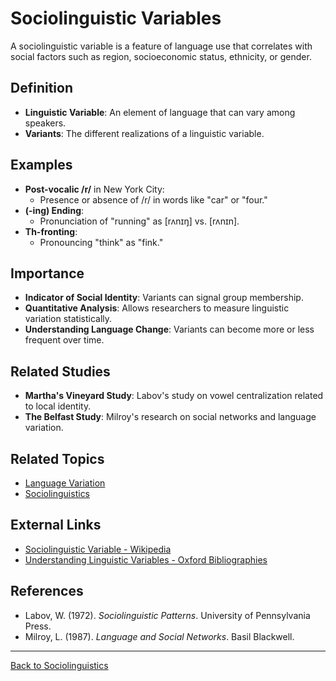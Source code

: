 # Sociolinguistic Variables

A sociolinguistic variable is a feature of language use that correlates with social factors such as region, socioeconomic status, ethnicity, or gender.

## Definition

- **Linguistic Variable**: An element of language that can vary among speakers.
- **Variants**: The different realizations of a linguistic variable.

## Examples

- **Post-vocalic /r/** in New York City:
  - Presence or absence of /r/ in words like "car" or "four."
- **(-ing) Ending**:
  - Pronunciation of "running" as [rʌnɪŋ] vs. [rʌnɪn].
- **Th-fronting**:
  - Pronouncing "think" as "fink."

## Importance

- **Indicator of Social Identity**: Variants can signal group membership.
- **Quantitative Analysis**: Allows researchers to measure linguistic variation statistically.
- **Understanding Language Change**: Variants can become more or less frequent over time.

## Related Studies

- **Martha's Vineyard Study**: Labov's study on vowel centralization related to local identity.
- **The Belfast Study**: Milroy's research on social networks and language variation.

## Related Topics

- [Language Variation](Language-Variation.md)
- [Sociolinguistics](Sociolinguistics.md)

## External Links

- [Sociolinguistic Variable - Wikipedia](https://en.wikipedia.org/wiki/Sociolinguistic_variable)
- [Understanding Linguistic Variables - Oxford Bibliographies](https://www.oxfordbibliographies.com/view/document/obo-9780199772810/obo-9780199772810-0056.xml)

## References

- Labov, W. (1972). *Sociolinguistic Patterns*. University of Pennsylvania Press.
- Milroy, L. (1987). *Language and Social Networks*. Basil Blackwell.

---

[Back to Sociolinguistics](README.md)
